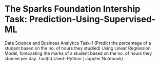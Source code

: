 # The Sparks Foundation Intership Task: Prediction-Using-Supervised-ML
Data Science and Business Analytics Task-1 (Predict the percentage of a student based on the no. of hours they studied)
Using Linear Regression Model, forecasting the marks of a student based on the no. of hours they studied per day.
Tool(s) Used- Python ( Jupyter Notebook)
